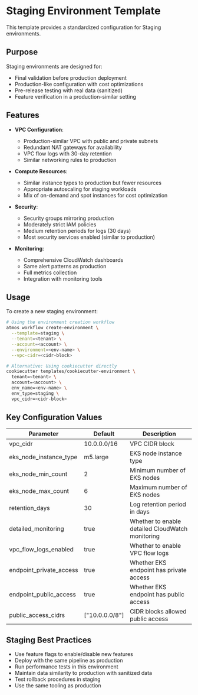 # Staging Environment Template

This template provides a standardized configuration for Staging environments.

## Purpose

Staging environments are designed for:
- Final validation before production deployment
- Production-like configuration with cost optimizations
- Pre-release testing with real data (sanitized)
- Feature verification in a production-similar setting

## Features

- **VPC Configuration**:
  - Production-similar VPC with public and private subnets
  - Redundant NAT gateways for availability
  - VPC flow logs with 30-day retention
  - Similar networking rules to production

- **Compute Resources**:
  - Similar instance types to production but fewer resources
  - Appropriate autoscaling for staging workloads
  - Mix of on-demand and spot instances for cost optimization

- **Security**:
  - Security groups mirroring production
  - Moderately strict IAM policies
  - Medium retention periods for logs (30 days)
  - Most security services enabled (similar to production)

- **Monitoring**:
  - Comprehensive CloudWatch dashboards
  - Same alert patterns as production
  - Full metrics collection
  - Integration with monitoring tools

## Usage

To create a new staging environment:

```bash
# Using the environment creation workflow
atmos workflow create-environment \
  --template=staging \
  --tenant=<tenant> \
  --account=<account> \
  --environment=<env-name> \
  --vpc-cidr=<cidr-block>

# Alternative: Using cookiecutter directly
cookiecutter templates/cookiecutter-environment \
  tenant=<tenant> \
  account=<account> \
  env_name=<env-name> \
  env_type=staging \
  vpc_cidr=<cidr-block>
```

## Key Configuration Values

| Parameter | Default | Description |
|-----------|---------|-------------|
| vpc_cidr | 10.0.0.0/16 | VPC CIDR block |
| eks_node_instance_type | m5.large | EKS node instance type |
| eks_node_min_count | 2 | Minimum number of EKS nodes |
| eks_node_max_count | 6 | Maximum number of EKS nodes |
| retention_days | 30 | Log retention period in days |
| detailed_monitoring | true | Whether to enable detailed CloudWatch monitoring |
| vpc_flow_logs_enabled | true | Whether to enable VPC flow logs |
| endpoint_private_access | true | Whether EKS endpoint has private access |
| endpoint_public_access | true | Whether EKS endpoint has public access |
| public_access_cidrs | ["10.0.0.0/8"] | CIDR blocks allowed public access |

## Staging Best Practices

- Use feature flags to enable/disable new features
- Deploy with the same pipeline as production
- Run performance tests in this environment
- Maintain data similarity to production with sanitized data
- Test rollback procedures in staging
- Use the same tooling as production